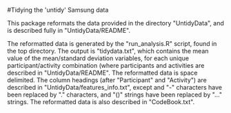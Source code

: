 #Tidying the 'untidy' Samsung data

This package reformats the data provided in the directory "UntidyData", and is described fully in "UntidyData/README".

The reformatted data is generated by the "run_analysis.R" script, found in the top directory. The output is "tidydata.txt", which contains the mean value of the mean/standard deviation variables, for each unique participant/activity combination (where participants and activities are described in "UntidyData/README". The reformatted data is space delimited. The column headings (after "Participant" and "Activity") are described in "UntidyData/features_info.txt", except and "-" characters have been replaced by "." characters, and "()" strings have been replaced by "..." strings. The reformatted data is also described in "CodeBook.txt".